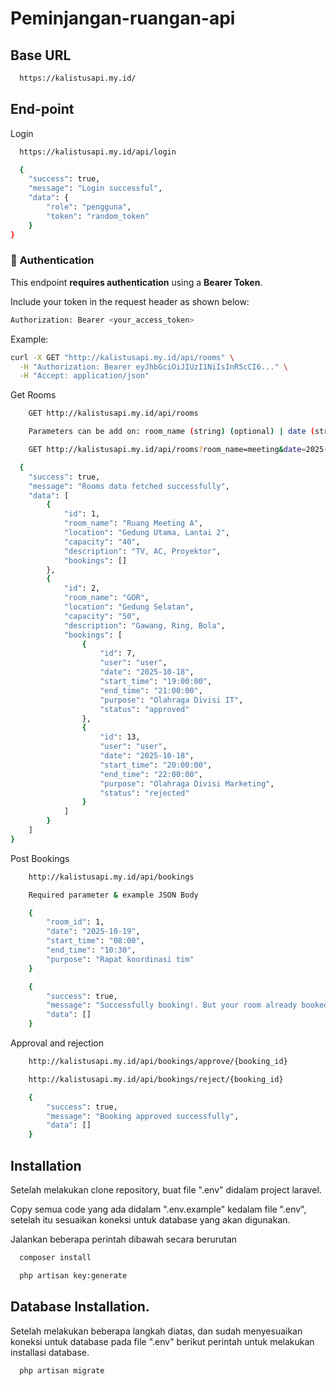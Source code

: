 # Peminjangan-ruangan-api

## Base URL
```bash
  https://kalistusapi.my.id/
```
## End-point
Login
```bash
  https://kalistusapi.my.id/api/login
```
```bash
  {
    "success": true,
    "message": "Login successful",
    "data": {
        "role": "pengguna",
        "token": "random_token"
    }
}
```

### 🔐 **Authentication**

This endpoint **requires authentication** using a **Bearer Token**.

Include your token in the request header as shown below:

```bash
Authorization: Bearer <your_access_token>
```

Example:
```bash
curl -X GET "http://kalistusapi.my.id/api/rooms" \
  -H "Authorization: Bearer eyJhbGciOiJIUzI1NiIsInR5cCI6..." \
  -H "Accept: application/json"
```

Get Rooms
```bash
    GET http://kalistusapi.my.id/api/rooms
```
```bash
    Parameters can be add on: room_name (string) (optional) | date (string) (optional) (format="YYYY-MM-DD")
```
```bash
    GET http://kalistusapi.my.id/api/rooms?room_name=meeting&date=2025-10-19
```
```bash
  {
    "success": true,
    "message": "Rooms data fetched successfully",
    "data": [
        {
            "id": 1,
            "room_name": "Ruang Meeting A",
            "location": "Gedung Utama, Lantai 2",
            "capacity": "40",
            "description": "TV, AC, Proyektor",
            "bookings": []
        },
        {
            "id": 2,
            "room_name": "GOR",
            "location": "Gedung Selatan",
            "capacity": "50",
            "description": "Gawang, Ring, Bola",
            "bookings": [
                {
                    "id": 7,
                    "user": "user",
                    "date": "2025-10-18",
                    "start_time": "19:00:00",
                    "end_time": "21:00:00",
                    "purpose": "Olahraga Divisi IT",
                    "status": "approved"
                },
                {
                    "id": 13,
                    "user": "user",
                    "date": "2025-10-18",
                    "start_time": "20:00:00",
                    "end_time": "22:00:00",
                    "purpose": "Olahraga Divisi Marketing",
                    "status": "rejected"
                }
            ]
        }
    ]
}
```
Post Bookings
```bash
    http://kalistusapi.my.id/api/bookings
```
```bash
    Required parameter & example JSON Body

    {
        "room_id": 1,
        "date": "2025-10-19",
        "start_time": "08:00",
        "end_time": "10:30",
        "purpose": "Rapat koordinasi tim"
    }
```
```bash
    {
        "success": true,
        "message": "Successfully booking!. But your room already booked by user from 10:00:00 to 12:00:00. Please wait until the admin approve your booking.",
        "data": []
    }
```
Approval and rejection
```bash
    http://kalistusapi.my.id/api/bookings/approve/{booking_id}

    http://kalistusapi.my.id/api/bookings/reject/{booking_id}
```

```bash
    {
        "success": true,
        "message": "Booking approved successfully",
        "data": []
    }
```


## Installation

Setelah melakukan clone repository, buat file ".env" didalam project laravel. <br>

Copy semua code yang ada didalam ".env.example" kedalam file ".env", setelah itu sesuaikan koneksi untuk database yang akan digunakan. <br>

Jalankan beberapa perintah dibawah secara berurutan
```bash
  composer install
```

```bash
  php artisan key:generate
```
## Database Installation.

Setelah melakukan beberapa langkah diatas, dan sudah menyesuaikan koneksi untuk database pada file ".env" berikut perintah untuk melakukan installasi database.
```bash
  php artisan migrate
```

